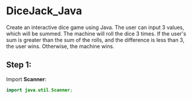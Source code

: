 # DiceJack_Java
Create an interactive dice game using Java. The user can input 3 values, which will be summed. The machine will roll the dice 3 times. If the user's sum is greater than the sum of the rolls, and the difference is less than 3, the user wins. Otherwise, the machine wins.

## Step 1: 

Import **Scanner**:

```java
import java.util.Scanner;
```

